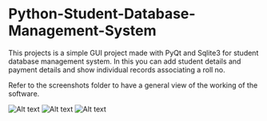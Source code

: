 # Python-Student-Database-Management-System
This projects is a simple GUI project made with PyQt and Sqlite3 for student database management system. In this you can add student details
and payment details and show individual records associating a roll no.


Refer to the screenshots folder to have a general view of the working of the software.


![Alt text](/screenshots/Screenshot_1.png?raw=true "Admin Panel")
![Alt text](/screenshots/Screenshot_2.png?raw=true "Add Student Details")
![Alt text](/screenshots/Screenshot_3.png?raw=true "Show Student Details")
